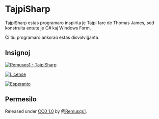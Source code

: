 # TajpiSharp

TajpiSharp estas programaro inspirita je Tajpi fare de Thomas James, sed konstruita entute je C# kaj Windows Form.

Ĉi tiu programaro ankoraŭ estas disvolviĝanta.

## Insignoj

[![Remusqs1 - TajpiSharp](https://img.shields.io/static/v1?label=Remusqs1&message=TajpiSharp&color=blue&logo=github)](https://github.com/Remusqs1/TajpiSharp "Go to GitHub repo")

[![License](https://img.shields.io/badge/License-CC0_1.0-blue)](#license)

[![Esperanto](https://img.shields.io/badge/Esperanto-jes-green.svg)](https://eo.wikipedia.org/wiki/Esperanto)

## Permesilo

Released under [CC0 1.0](/LICENSE) by [@Remusqs1](https://github.com/Remusqs1).
